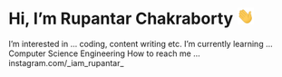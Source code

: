 <h1>Hi, I’m Rupantar Chakraborty <img src="https://raw.githubusercontent.com/ABSphreak/ABSphreak/master/gifs/Hi.gif" width="30px" style="max-width:100%;"></h1>
I’m interested in ... coding, content writing etc.
I’m currently learning ... Computer Science Engineering
How to reach me ... instagram.com/_iam_rupantar_

<!---
Rupantar-68/Rupantar-68 is a ✨ special ✨ repository because its `README.md` (this file) appears on your GitHub profile.
You can click the Preview link to take a look at your changes.
--->


